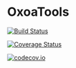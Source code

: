 # OxoaTools

[![Build Status](https://travis-ci.org/zgornel/OxoaTools.jl.svg?branch=master)](https://travis-ci.org/zgornel/OxoaTools.jl)

[![Coverage Status](https://coveralls.io/repos/zgornel/OxoaTools.jl/badge.svg?branch=master&service=github)](https://coveralls.io/github/zgornel/OxoaTools.jl?branch=master)

[![codecov.io](http://codecov.io/github/zgornel/OxoaTools.jl/coverage.svg?branch=master)](http://codecov.io/github/zgornel/OxoaTools.jl?branch=master)
